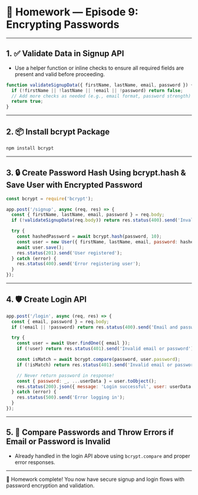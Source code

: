 # 📝 Homework — Episode 9: Encrypting Passwords

---

## 1. ✅ Validate Data in Signup API

- Use a helper function or inline checks to ensure all required fields are present and valid before proceeding.

```javascript
function validateSignupData({ firstName, lastName, email, password }) {
  if (!firstName || !lastName || !email || !password) return false;
  // Add more checks as needed (e.g., email format, password strength)
  return true;
}
```

---

## 2. 📦 Install bcrypt Package

```sh
npm install bcrypt
```

---

## 3. 🔒 Create Password Hash Using bcrypt.hash & Save User with Encrypted Password

```javascript
const bcrypt = require('bcrypt');

app.post('/signup', async (req, res) => {
  const { firstName, lastName, email, password } = req.body;
  if (!validateSignupData(req.body)) return res.status(400).send('Invalid signup data');

  try {
    const hashedPassword = await bcrypt.hash(password, 10);
    const user = new User({ firstName, lastName, email, password: hashedPassword });
    await user.save();
    res.status(201).send('User registered');
  } catch (error) {
    res.status(400).send('Error registering user');
  }
});
```

---

## 4. 🛡️ Create Login API

```javascript
app.post('/login', async (req, res) => {
  const { email, password } = req.body;
  if (!email || !password) return res.status(400).send('Email and password required');

  try {
    const user = await User.findOne({ email });
    if (!user) return res.status(401).send('Invalid email or password');

    const isMatch = await bcrypt.compare(password, user.password);
    if (!isMatch) return res.status(401).send('Invalid email or password');

    // Never return password in response!
    const { password: _, ...userData } = user.toObject();
    res.status(200).json({ message: 'Login successful', user: userData });
  } catch (error) {
    res.status(500).send('Error logging in');
  }
});
```

---

## 5. 🚨 Compare Passwords and Throw Errors if Email or Password is Invalid

- Already handled in the login API above using `bcrypt.compare` and proper error responses.

---

🎉 Homework complete! You now have secure signup and login flows with password encryption and validation.